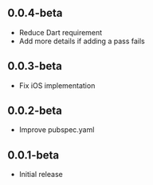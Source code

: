 ## 0.0.4-beta

* Reduce Dart requirement
* Add more details if adding a pass fails

## 0.0.3-beta

* Fix iOS implementation

## 0.0.2-beta

* Improve pubspec.yaml

## 0.0.1-beta

* Initial release
